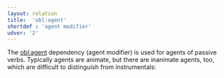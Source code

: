 ```yaml
---
layout: relation
title:  'obl:agent'
shortdef : 'agent modifier'
udver: '2'
---
```



The [obl:agent]() dependency (agent modifier) is used for agents of passive verbs. Typically agents are animate, but there are inanimate agents, too, which are difficult to distinguish from instrumentals:

<!--
How are obl agents introduced in Pomak?


~~~ sdparse
toj so pláštašo at tri mestá - trimína čülǽkove 
he was (being) paid from three places -  by three men
obl: agent (pláštašo, mestá)
conj (pláštašo, čülǽkove)
cc (pláštašo, - dush)
~~~
-->
